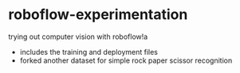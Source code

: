 # roboflow-experimentation
trying out computer vision with roboflow!a
- includes the training and deployment files
- forked another dataset for simple rock paper scissor recognition
